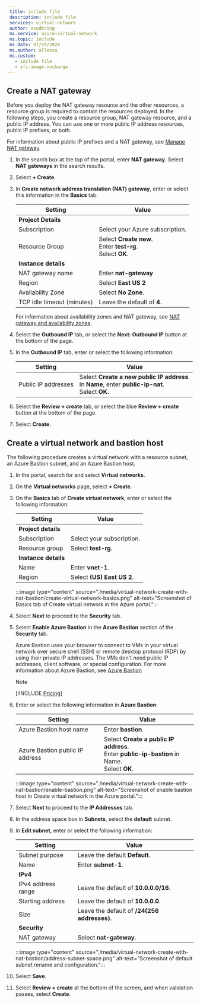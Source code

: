 ```yaml
---
 title: include file
 description: include file
 services: virtual-network
 author: asudbring
 ms.service: azure-virtual-network
 ms.topic: include
 ms.date: 07/29/2024
 ms.author: allensu
 ms.custom:
   - include file
   - sfi-image-nochange
---
```


## Create a NAT gateway

Before you deploy the NAT gateway resource and the other resources, a resource group is required to contain the resources deployed. In the following steps, you create a resource group, NAT gateway resource, and a public IP address. You can use one or more public IP address resources, public IP prefixes, or both. 

For information about public IP prefixes and a NAT gateway, see [Manage NAT gateway](../articles/nat-gateway/manage-nat-gateway.md?tabs=manage-nat-portal#add-or-remove-a-public-ip-prefix).

1. In the search box at the top of the portal, enter **NAT gateway**. Select **NAT gateways** in the search results.

1. Select **+ Create**. 

1. In **Create network address translation (NAT) gateway**, enter or select this information in the **Basics** tab:

    | **Setting**          | **Value**                                                           |
    |------------------|-----------------------------------------------------------------|
    | **Project Details**  |                                                                 |
    | Subscription     | Select your Azure subscription.                                  |
    | Resource Group   | Select **Create new**. </br> Enter **test-rg**. </br> Select **OK**. |
    | **Instance details** |                                                                 |
    | NAT gateway name             | Enter **nat-gateway**                                    |
    | Region           | Select **East US 2**  |
    | Availability Zone | Select **No Zone**. |
    | TCP idle timeout (minutes) | Leave the default of **4**. |

    For information about availability zones and NAT gateway, see [NAT gateway and availability zones](../articles/nat-gateway/nat-availability-zones.md).

1. Select the **Outbound IP** tab, or select the **Next: Outbound IP** button at the bottom of the page.

1. In the **Outbound IP** tab, enter or select the following information:

    | **Setting** | **Value** |
    | ----------- | --------- |
    | Public IP addresses | Select **Create a new public IP address**. </br> In **Name**, enter **public-ip-nat**. </br> Select **OK**. |

1. Select the **Review + create** tab, or select the blue **Review + create** button at the bottom of the page.

1. Select **Create**.

## Create a virtual network and bastion host

The following procedure creates a virtual network with a resource subnet, an Azure Bastion subnet, and an Azure Bastion host.

1. In the portal, search for and select **Virtual networks**.

1. On the **Virtual networks** page, select **+ Create**.

1. On the **Basics** tab of **Create virtual network**, enter or select the following information:

    | Setting | Value |
    |---|---|
    | **Project details** |  |
    | Subscription | Select your subscription. |
    | Resource group | Select **test-rg**. |
    | **Instance details** |  |
    | Name | Enter **vnet-1**. |
    | Region | Select **(US) East US 2**. |

    :::image type="content" source="./media/virtual-network-create-with-nat-bastion/create-virtual-network-basics.png" alt-text="Screenshot of Basics tab of Create virtual network in the Azure portal.":::

1. Select **Next** to proceed to the **Security** tab.

1. Select **Enable Azure Bastion** in the **Azure Bastion** section of the **Security** tab.

    Azure Bastion uses your browser to connect to VMs in your virtual network over secure shell (SSH) or remote desktop protocol (RDP) by using their private IP addresses. The VMs don't need public IP addresses, client software, or special configuration. For more information about Azure Bastion, see [Azure Bastion](../articles/bastion/bastion-overview.md)

    >[!NOTE]
    >[!INCLUDE [Pricing](~/reusable-content/ce-skilling/azure/includes/bastion-pricing.md)]

1. Enter or select the following information in **Azure Bastion**:

    | Setting | Value |
    |---|---|
    | Azure Bastion host name | Enter **bastion**. |
    | Azure Bastion public IP address | Select **Create a public IP address**. </br> Enter **public-ip-bastion** in Name. </br> Select **OK**. |

    :::image type="content" source="./media/virtual-network-create-with-nat-bastion/enable-bastion.png" alt-text="Screenshot of enable bastion host in Create virtual network in the Azure portal.":::

1. Select **Next** to proceed to the **IP Addresses** tab.
    
1. In the address space box in **Subnets**, select the **default** subnet.

1. In **Edit subnet**, enter or select the following information:

    | Setting | Value |
    |---|---|
    | Subnet purpose | Leave the default **Default**. |
    | Name | Enter **subnet-1**. |
    | **IPv4** |  |
    | IPv4 address range | Leave the default of **10.0.0.0/16**. |
    | Starting address | Leave the default of **10.0.0.0**. |
    | Size | Leave the default of **/24(256 addresses)**. |
    | **Security** |  |
    | NAT gateway | Select **nat-gateway**. |

    :::image type="content" source="./media/virtual-network-create-with-nat-bastion/address-subnet-space.png" alt-text="Screenshot of default subnet rename and configuration.":::

1. Select **Save**.

1. Select **Review + create** at the bottom of the screen, and when validation passes, select **Create**.
